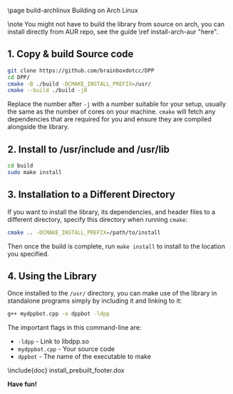\page build-archlinux Building on Arch Linux

\note You might not have to build the library from source on arch, you can install directly from AUR repo, see the guide \ref install-arch-aur "here".

## 1. Copy & build Source code
```bash
git clone https://github.com/brainboxdotcc/DPP
cd DPP/
cmake -B ./build -DCMAKE_INSTALL_PREFIX=/usr/
cmake --build ./build -j8
```
    
Replace the number after `-j` with a number suitable for your setup, usually the same as the number of cores on your machine. `cmake` will fetch any dependencies that are required for you and ensure they are compiled alongside the library.

## 2. Install to /usr/include and /usr/lib

```bash
cd build
sudo make install
```

## 3. Installation to a Different Directory

If you want to install the library, its dependencies, and header files to a different directory, specify this directory when running `cmake`:

```bash
cmake .. -DCMAKE_INSTALL_PREFIX=/path/to/install
```

Then once the build is complete, run `make install` to install to the location you specified.

## 4. Using the Library

Once installed to the `/usr/` directory, you can make use of the library in standalone programs simply by including it and linking to it:

```bash
g++ mydppbot.cpp -o dppbot -ldpp
```

The important flags in this command-line are:

* `-ldpp` - Link to libdpp.so
* `mydppbot.cpp` - Your source code
* `dppbot` - The name of the executable to make

\include{doc} install_prebuilt_footer.dox

**Have fun!**
